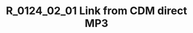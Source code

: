 ---
layout: manifest
title: R_0124_02_01 Link from CDM direct MP3
manifest_name: r_0124_02_01-link-from-cdm-direct-mp3
---